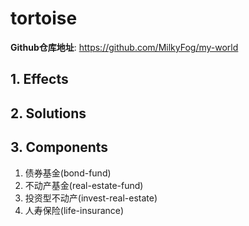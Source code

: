 # tortoise

**Github仓库地址**: <https://github.com/MilkyFog/my-world>

## 1. **Effects**

## 2. **Solutions**

## 3. **Components**

1. 债券基金(bond-fund)
2. 不动产基金(real-estate-fund)
3. 投资型不动产(invest-real-estate)
4. 人寿保险(life-insurance)
